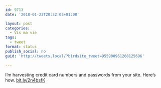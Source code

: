 ```yaml
---
id: 9713
date: '2018-01-23T20:32:03+01:00'

layout: post
categories:
  - Vis ma vie
tags:
  - tweet
format: status
publish_social: no
guid: 'http://tweets.local/?birdsite_tweet=955900961268125696'

---
```


I’m harvesting credit card numbers and passwords from your site. Here’s how. [bit.ly/2n4bsfK](http://bit.ly/2n4bsfK)